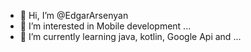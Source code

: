 - 👋 Hi, I’m @EdgarArsenyan
- 👀 I’m interested in Mobile development  ...
- 🌱 I’m currently learning java, kotlin, Google Api and ...
